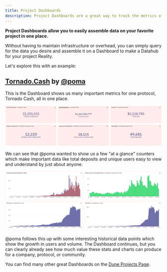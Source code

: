 ```yaml
---
title: Project Dashboards
description: Project Dashboards are a great way to track the metrics of your project.
---
```


**Project Dashboards allow you to easily assemble data on your favorite project in one place.**

Without having to maintain infrastructure or overhead, you can simply query for the data you desire and assemble it on a Dashboard to make a Datahub for your project Reality.

Let's explore this with an example:

## [Tornado.Cash](https://dune.com/poma/tornado-cash\_1) by [@poma](https://dune.com/poma)

This is the Dashboard shows us many important metrics for one protocol, Tornado Cash, all in one place.

![poma Tornado Cash](images/poma-tornado-cash.png)

We can see that @poma wanted to show us a few "at a glance" counters which make important data like total deposits and unique users easy to view and understand by just about anyone.

![poma Tornado Cash 2](images/poma-tornado-cash-2.png)

@poma follows this up with some interesting historical data points which show the growth in users and volume. The Dashboard continues, but you can clearly already see how much value these stats and charts can produce for a company, protocol, or community.

You can find many other great Dashboards on the [Dune Projects Page](https://dune.com/projects).

